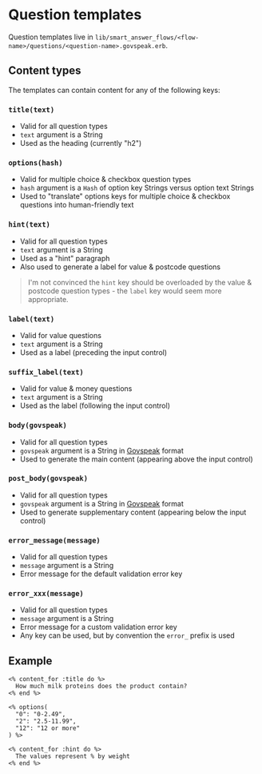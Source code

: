 # Question templates

Question templates live in `lib/smart_answer_flows/<flow-name>/questions/<question-name>.govspeak.erb`.

## Content types

The templates can contain content for any of the following keys:

### `title(text)`

* Valid for all question types
* `text` argument is a String
* Used as the heading (currently "h2")

### `options(hash)`

* Valid for multiple choice & checkbox question types
* `hash` argument is a `Hash` of option key Strings versus option text Strings
* Used to "translate" options keys for multiple choice & checkbox questions into human-friendly text

### `hint(text)`

* Valid for all question types
* `text` argument is a String
* Used as a "hint" paragraph
* Also used to generate a label for value & postcode questions

> I'm not convinced the `hint` key should be overloaded by the value & postcode question types - the `label` key would seem more appropriate.

### `label(text)`

* Valid for value questions
* `text` argument is a String
* Used as a label (preceding the input control)

### `suffix_label(text)`

* Valid for value & money questions
* `text` argument is a String
* Used as the label (following the input control)

### `body(govspeak)`

* Valid for all question types
* `govspeak` argument is a String in [Govspeak][] format
* Used to generate the main content (appearing above the input control)

### `post_body(govspeak)`

* Valid for all question types
* `govspeak` argument is a String in [Govspeak][] format
* Used to generate supplementary content (appearing below the input control)

### `error_message(message)`

* Valid for all question types
* `message` argument is a String
* Error message for the default validation error key

### `error_xxx(message)`

* Valid for all question types
* `message` argument is a String
* Error message for a custom validation error key
* Any key can be used, but by convention the `error_` prefix is used

## Example

```erb
<% content_for :title do %>
  How much milk proteins does the product contain?
<% end %>

<% options(
  "0": "0-2.49",
  "2": "2.5-11.99",
  "12": "12 or more"
) %>

<% content_for :hint do %>
  The values represent % by weight
<% end %>
```

[Govspeak]: https://github.com/alphagov/govspeak
